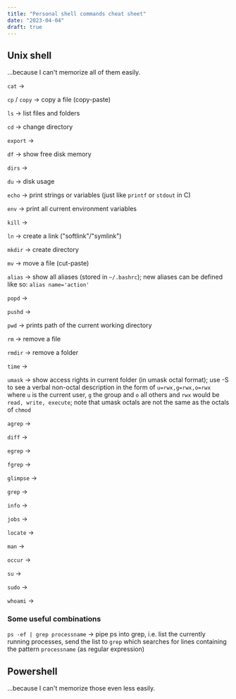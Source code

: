 ```yaml
---
title: "Personal shell commands cheat sheet"
date: "2023-04-04"
draft: true
---
```


## Unix shell

...because I can't memorize all of them easily.

`cat` -> 

`cp` / `copy` -> copy a file (copy-paste)

`ls` -> list files and folders

`cd` -> change directory

`export` -> 

`df` -> show free disk memory

`dirs` -> 

`du` -> disk usage

`echo` -> print strings or variables (just like `printf` or `stdout` in C)

`env` -> print all current environment variables

`kill` -> 

`ln` -> create a link ("softlink"/"symlink")

`mkdir` -> create directory

`mv` -> move a file (cut-paste)

`alias` -> show all aliases (stored in `~/.bashrc`); new aliases can be defined like so: `alias name='action'`

`popd` -> 

`pushd` -> 

`pwd` -> prints path of the current working directory

`rm` -> remove a file

`rmdir` -> remove a folder

`time` -> 

`umask` -> show access rights in current folder (in umask octal format); use -S to see a verbal non-octal description in the form of `u=rwx,g=rwx,o=rwx` where `u` is the current user, `g` the group and `o` all others and `rwx` would be `read, write, execute`; note that umask octals are not the same as the octals of `chmod`  


`agrep` -> 

`diff` -> 

`egrep` -> 

`fgrep` -> 

`glimpse` -> 

`grep` -> 

`info` -> 

`jobs` -> 

`locate` -> 

`man` -> 

`occur` -> 

`su` -> 

`sudo` -> 

`whoami` ->

### Some useful combinations

`ps -ef | grep processname` -> pipe ps into grep, i.e. list the currently running processes, send the list to `grep` which searches for lines containing the pattern `processname` (as regular expression)

## Powershell

...because I can't memorize those even less easily.

